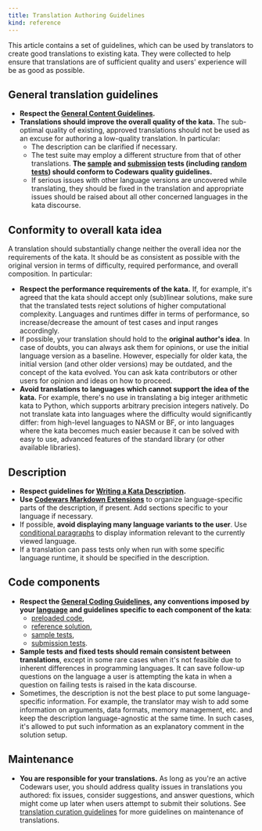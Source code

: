 ```yaml
---
title: Translation Authoring Guidelines
kind: reference
---
```



This article contains a set of guidelines, which can be used by translators to create good translations to existing kata. They were collected to help ensure that translations are of sufficient quality and users' experience will be as good as possible.

## General translation guidelines

- **Respect the [General Content Guidelines][authoring-guidelines-general].**
- **Translations should improve the overall quality of the kata.** The sub-optimal quality of existing, approved translations should not be used as an excuse for authoring a low-quality translation. In particular:
  - The description can be clarified if necessary.
  - The test suite may employ a different structure from that of other translations. **The [sample][authoring-guidelines-sample-tests] and [submission][authoring-guidelines-submission-tests] tests (including [random tests][authoring-guidelines-submission-tests-random]) should conform to Codewars quality guidelines.**
  - If serious issues with other language versions are uncovered while translating, they should be fixed in the translation and appropriate issues should be raised about all other concerned languages in the kata discourse.


## Conformity to overall kata idea

A translation should substantially change neither the overall idea nor the requirements of the kata. It should be as consistent as possible with the original version in terms of difficulty, required performance, and overall composition. In particular:

- **Respect the performance requirements of the kata.** If, for example, it's agreed that the kata should accept only (sub)linear solutions, make sure that the translated tests reject solutions of higher computational complexity. Languages and runtimes differ in terms of performance, so increase/decrease the amount of test cases and input ranges accordingly.
- If possible, your translation should hold to the **original author's idea**. In case of doubts, you can always ask them for opinions, or use the initial language version as a baseline. However, especially for older kata, the initial version (and other older versions) may be outdated, and the concept of the kata evolved. You can ask kata contributors or other users for opinion and ideas on how to proceed.
- **Avoid translations to languages which cannot support the idea of the kata.** For example, there's no use in translating a big integer arithmetic kata to Python, which supports arbitrary precision integers natively. Do not translate kata into languages where the difficulty would significantly differ: from high-level languages to NASM or BF, or into languages where the kata becomes much easier because it can be solved with easy to use, advanced features of the standard library (or other available libraries).


## Description

- **Respect guidelines for [Writing a Kata Description][authoring-guidelines-description].**
- **Use [Codewars Markdown Extensions][markdown-extensions]** to organize language-specific parts of the description, if present. Add sections specific to your language if necessary.
- If possible, **avoid displaying many language variants to the user**. Use [conditional paragraphs][markdown-extension-conditional-rendering] to display information relevant to the currently viewed language.
- If a translation can pass tests only when run with some specific language runtime, it should be specified in the description.


## Code components

- **Respect the [General Coding Guidelines][authoring-guidelines-general-coding], any conventions imposed by your [language][languages] and guidelines specific to each component of the kata**:
  - [preloaded code][authoring-guidelines-preloaded],
  - [reference solution][authoring-guidelines-reference-solution],
  - [sample tests][authoring-guidelines-sample-tests],
  - [submission tests][authoring-guidelines-submission-tests].
- **Sample tests and fixed tests should remain consistent between translations**, except in some rare cases when it's not feasible due to inherent differences in programming languages. It can save follow-up questions on the language a user is attempting the kata in when a question on failing tests is raised in the kata discourse.
- Sometimes, the description is not the best place to put some language-specific information. For example, the translator may wish to add some information on arguments, data formats, memory management, etc. and keep the description language-agnostic at the same time. In such cases, it's allowed to put such information as an explanatory comment in the solution setup.


## Maintenance

- **You are responsible for your translations.** As long as you're an active Codewars user, you should address quality issues in translations you authored: fix issues, consider suggestions, and answer questions, which might come up later when users attempt to submit their solutions. See [translation curation guidelines][translation-curation-guidelines] for more guidelines on maintenance of translations.

[translation-curation-guidelines]: /curating/guidelines/translation/
[authoring-guidelines-description]: /authoring/guidelines/description/
[authoring-guidelines-general-coding]: /authoring/guidelines/coding/
[authoring-guidelines-general]: /authoring/guidelines/
[authoring-guidelines-preloaded]: /authoring/guidelines/preloaded/
[authoring-guidelines-reference-solution]: /authoring/guidelines/reference-solution/
[authoring-guidelines-sample-tests]: /authoring/guidelines/sample-tests/
[authoring-guidelines-submission-tests-random]: /authoring/guidelines/submission-tests/#random-tests
[authoring-guidelines-submission-tests]: /authoring/guidelines/submission-tests/
[languages]: /languages/
[markdown-extensions]: /references/markdown/extensions/
[markdown-extension-conditional-rendering]: /references/markdown/extensions/#conditional-rendering

